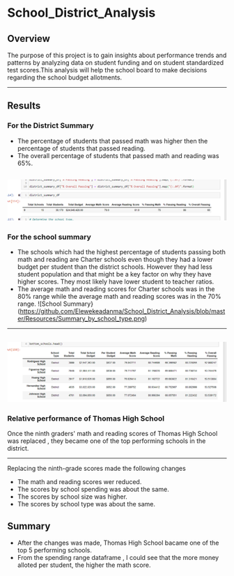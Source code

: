 # School_District_Analysis
##  Overview
The purpose of this project is to gain insights about performance trends and patterns by analyzing data on student funding and on student standardized test scores.This analysis will help the school board to make decisions regarding the school budget allotments.

---
##  Results
### For the District Summary
- The percentage of students that passed math was higher then the percentage of students that passed reading.
- The overall percentage of students that passed math and reading was 65%.

![District Summary](https://github.com/Elewekeadanma/School_District_Analysis/blob/master/Resources/district_summary.png)
---
### For the school summary
- The schools which had the highest percentage of students passing both math and reading are Charter schools even though they had a lower budget per student than the district schools. However they had less student population and that might be a key factor on why they have higher scores. They most likely have lower student to teacher ratios.
- The average math and reading scores for Charter schools was in the 80% range while the average math and reading scores was in the 70% range.
![School Summary}(https://github.com/Elewekeadanma/School_District_Analysis/blob/master/Resources/Summary_by_school_type.png)
---
![Bottom Schools](https://github.com/Elewekeadanma/School_District_Analysis/blob/master/Bottom_schools.png)
---
### Relative performance of Thomas High School


Once the ninth graders' math and reading scores of Thomas High School was replaced , they became one of the top performing schools in the district.

---
Replacing the ninth-grade scores made the following changes
* The math and reading scores wer reduced.
* The scores by school spending was about the same.
* The scores by school size was higher.
* The scores by school type was about the same.

##  Summary
- After the changes was made, Thomas High School bacame one of the top 5 performing schools.
- From the spending range dataframe , I could see that the more money alloted per student, the higher the math score.
